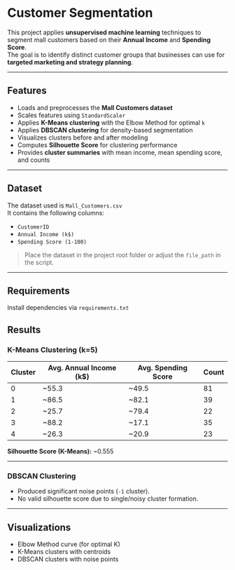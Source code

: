 # Customer Segmentation

This project applies **unsupervised machine learning** techniques to segment mall customers based on their **Annual Income** and **Spending Score**.  
The goal is to identify distinct customer groups that businesses can use for **targeted marketing and strategy planning**.

---

## Features
- Loads and preprocesses the **Mall Customers dataset**
- Scales features using `StandardScaler`
- Applies **K-Means clustering** with the Elbow Method for optimal `k`
- Applies **DBSCAN clustering** for density-based segmentation
- Visualizes clusters before and after modeling
- Computes **Silhouette Score** for clustering performance
- Provides **cluster summaries** with mean income, mean spending score, and counts

---

## Dataset
The dataset used is `Mall_Customers.csv`  
It contains the following columns:
- `CustomerID`  
- `Annual Income (k$)`  
- `Spending Score (1-100)`  

> Place the dataset in the project root folder or adjust the `file_path` in the script.

---

##  Requirements
Install dependencies via `requirements.txt`

## Results  

### K-Means Clustering (k=5)  

| Cluster | Avg. Annual Income (k$) | Avg. Spending Score | Count |
|---------|--------------------------|---------------------|-------|
| 0       | ~55.3                   | ~49.5               | 81    |
| 1       | ~86.5                   | ~82.1               | 39    |
| 2       | ~25.7                   | ~79.4               | 22    |
| 3       | ~88.2                   | ~17.1               | 35    |
| 4       | ~26.3                   | ~20.9               | 23    |

**Silhouette Score (K-Means):** ~0.555  

---

### DBSCAN Clustering  

- Produced significant noise points (`-1` cluster).  
- No valid silhouette score due to single/noisy cluster formation.  

---

## Visualizations  

- Elbow Method curve (for optimal K)  
- K-Means clusters with centroids  
- DBSCAN clusters with noise points  
